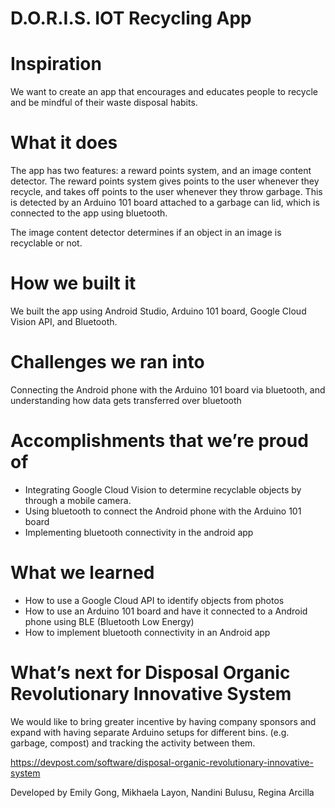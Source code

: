 # D.O.R.I.S. IOT Recycling App

# Inspiration
We want to create an app that encourages and educates people to recycle and be mindful of their waste disposal habits.

# What it does
The app has two features: a reward points system, and an image content detector. The reward points system gives points to the user whenever they recycle, and takes off points to the user whenever they throw garbage. This is detected by an Arduino 101 board attached to a garbage can lid, which is connected to the app using bluetooth.

The image content detector determines if an object in an image is recyclable or not.

# How we built it
We built the app using Android Studio, Arduino 101 board, Google Cloud Vision API, and Bluetooth.

# Challenges we ran into
Connecting the Android phone with the Arduino 101 board via bluetooth, and understanding how data gets transferred over bluetooth


# Accomplishments that we’re proud of
* Integrating Google Cloud Vision to determine recyclable objects by through a mobile camera.
* Using bluetooth to connect the Android phone with the  Arduino 101 board
* Implementing bluetooth connectivity in the android app

# What we learned
* How to use a Google Cloud API to identify objects from photos
* How to use an Arduino 101 board and have it connected to a Android phone using BLE (Bluetooth Low Energy)
* How to implement bluetooth connectivity in an Android app

# What’s next for Disposal Organic Revolutionary Innovative System
We would like to bring greater incentive by having company sponsors and expand with having separate Arduino setups for different bins. (e.g. garbage, compost) and tracking the activity between them.

https://devpost.com/software/disposal-organic-revolutionary-innovative-system

Developed by Emily Gong, Mikhaela Layon, Nandini Bulusu, Regina Arcilla
